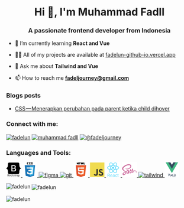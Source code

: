 <h1 align="center">Hi 👋, I'm Muhammad Fadll</h1>
<h3 align="center">A passionate frontend developer from Indonesia</h3>

- 🌱 I’m currently learning **React and Vue**

- 👨‍💻 All of my projects are available at [fadelun-github-io.vercel.app](fadelun-github-io.vercel.app)

- 💬 Ask me about **Tailwind and Vue**

- 📫 How to reach me **fadeljourney@gmail.com**

### Blogs posts

<!-- BLOG-POST-LIST:START -->
- [CSS — Menerapkan perubahan pada parent ketika child dihover](https://medium.com/@fadeljourney/css-menerapkan-perubahan-pada-parent-ketika-child-dihover-3566d2a0604f?source=rss-94cf1b9ccd6d------2)
<!-- BLOG-POST-LIST:END -->

<h3 align="left">Connect with me:</h3>
<p align="left">
<a href="https://codepen.io/fadelun" target="blank"><img align="center" src="https://raw.githubusercontent.com/rahuldkjain/github-profile-readme-generator/master/src/images/icons/Social/codepen.svg" alt="fadelun" height="30" width="40" /></a>
<a href="https://linkedin.com/in/muhammad fadll" target="blank"><img align="center" src="https://raw.githubusercontent.com/rahuldkjain/github-profile-readme-generator/master/src/images/icons/Social/linked-in-alt.svg" alt="muhammad fadll" height="30" width="40" /></a>
<a href="https://medium.com/@fadeljourney" target="blank"><img align="center" src="https://raw.githubusercontent.com/rahuldkjain/github-profile-readme-generator/master/src/images/icons/Social/medium.svg" alt="@fadeljourney" height="30" width="40" /></a>
</p>

<h3 align="left">Languages and Tools:</h3>
<p align="left"> <a href="https://getbootstrap.com" target="_blank" rel="noreferrer"> <img src="https://raw.githubusercontent.com/devicons/devicon/master/icons/bootstrap/bootstrap-plain-wordmark.svg" alt="bootstrap" width="40" height="40"/> </a> <a href="https://www.w3schools.com/css/" target="_blank" rel="noreferrer"> <img src="https://raw.githubusercontent.com/devicons/devicon/master/icons/css3/css3-original-wordmark.svg" alt="css3" width="40" height="40"/> </a> <a href="https://www.figma.com/" target="_blank" rel="noreferrer"> <img src="https://www.vectorlogo.zone/logos/figma/figma-icon.svg" alt="figma" width="40" height="40"/> </a> <a href="https://git-scm.com/" target="_blank" rel="noreferrer"> <img src="https://www.vectorlogo.zone/logos/git-scm/git-scm-icon.svg" alt="git" width="40" height="40"/> </a> <a href="https://www.w3.org/html/" target="_blank" rel="noreferrer"> <img src="https://raw.githubusercontent.com/devicons/devicon/master/icons/html5/html5-original-wordmark.svg" alt="html5" width="40" height="40"/> </a> <a href="https://developer.mozilla.org/en-US/docs/Web/JavaScript" target="_blank" rel="noreferrer"> <img src="https://raw.githubusercontent.com/devicons/devicon/master/icons/javascript/javascript-original.svg" alt="javascript" width="40" height="40"/> </a> <a href="https://reactjs.org/" target="_blank" rel="noreferrer"> <img src="https://raw.githubusercontent.com/devicons/devicon/master/icons/react/react-original-wordmark.svg" alt="react" width="40" height="40"/> </a> <a href="https://sass-lang.com" target="_blank" rel="noreferrer"> <img src="https://raw.githubusercontent.com/devicons/devicon/master/icons/sass/sass-original.svg" alt="sass" width="40" height="40"/> </a> <a href="https://tailwindcss.com/" target="_blank" rel="noreferrer"> <img src="https://www.vectorlogo.zone/logos/tailwindcss/tailwindcss-icon.svg" alt="tailwind" width="40" height="40"/> </a> <a href="https://vuejs.org/" target="_blank" rel="noreferrer"> <img src="https://raw.githubusercontent.com/devicons/devicon/master/icons/vuejs/vuejs-original-wordmark.svg" alt="vuejs" width="40" height="40"/> </a> </p>

<p><img align="left" src="https://github-readme-stats.vercel.app/api/top-langs?username=fadelun&show_icons=true&locale=en&layout=compact" alt="fadelun" /></p>

<p>&nbsp;<img align="center" src="https://github-readme-stats.vercel.app/api?username=fadelun&show_icons=true&theme=radical&locale=en" alt="fadelun" /></p>

<p><img align="center" src="https://github-readme-streak-stats.herokuapp.com/?user=fadelun&" alt="fadelun" /></p>
